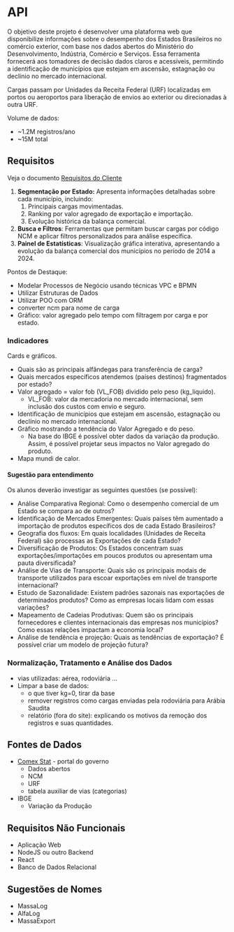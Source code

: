 # API

O objetivo deste projeto é desenvolver uma plataforma web que disponibilize informações sobre o
desempenho  dos  Estados  Brasileiros  no  comércio  exterior, com  base  nos  dados  abertos  do
Ministério  do  Desenvolvimento,  Indústria,  Comércio  e  Serviços.  Essa  ferramenta  fornecerá  aos
tomadores  de  decisão  dados  claros  e  acessíveis,  permitindo  a  identificação  de  municípios  que
estejam em ascensão, estagnação ou declínio no mercado internacional.

Cargas passam por Unidades da Receita Federal (URF) localizadas em portos ou aeroportos para liberação de envios ao exterior ou direcionadas à outra URF.

Volume de dados:

- ~1.2M registros/ano
- ~15M total

## Requisitos

Veja o documento [Requisitos do Cliente](./Requisitos%20de%20Cliente%203ADS%20-%20Logística.pdf)

1. **Segmentação por Estado:** Apresenta informações detalhadas sobre cada município, incluindo:
   1. Principais cargas movimentadas.
   2. Ranking por valor agregado de exportação e importação.
   3. Evolução histórica da balança comercial.
2. **Busca e Filtros**: Ferramentas que permitam buscar cargas por código NCM e aplicar filtros personalizados para análise específica.
3. **Painel de Estatísticas**: Visualização gráfica interativa, apresentando a evolução da balança comercial dos municípios no período de 2014 a 2024.

Pontos de Destaque:

- Modelar Processos de Negócio usando técnicas VPC e BPMN
- Utilizar Estruturas de Dados
- Utilizar POO com ORM
- converter ncm para nome de carga
- Gráfico: valor agregado pelo tempo com filtragem por carga e por estado.

### Indicadores

Cards e gráficos.

- Quais são as principais alfândegas para transferência de carga?
- Quais mercados específicos atendemos (países destinos) fragmentados por estado?
- Valor agregado = valor fob (VL_FOB) dividido pelo peso (kg_liquido).
  - VL_FOB: valor da mercadoria no mercado internacional, sem inclusão dos custos com envio e seguro.
- Identificação  de  municípios  que estejam em ascensão, estagnação ou declínio no mercado internacional.
- Gráfico mostrando a tendência do Valor Agregado e do peso.
  - Na base do IBGE é possível obter dados da variação da produção. Assim, é possível projetar seus impactos no Valor agregado do produto.
- Mapa mundi de calor.

#### Sugestão para entendimento

Os alunos deverão investigar as seguintes questões (se possível):

- Análise Comparativa Regional: Como o desempenho comercial de um Estado se compara
ao de outros?
- Identificação  de  Mercados  Emergentes:  Quais  países  têm  aumentado  a  importação  de
produtos específicos dos de cada Estado Brasileiros?
- Geografia dos fluxos: Em quais localidades (Unidades de Receita Federal) são processas as
Exportações de cada Estado?
- Diversificação  de  Produtos:  Os  Estados  concentram  suas  exportações/importações  em
poucos produtos ou apresentam uma pauta diversificada?
- Análise de Vias de Transporte: Quais são os principais modais de transporte utilizados para
escoar exportações em nível de transporte internacional?
- Estudo  de  Sazonalidade:  Existem  padrões  sazonais  nas  exportações  de  determinados
produtos? Como as empresas locais lidam com essas variações?
- Mapeamento  de  Cadeias  Produtivas:  Quem  são  os  principais  fornecedores  e  clientes
internacionais  das  empresas  nos  municípios?  Como  essas  relações impactam  a economia
local?
- Análise de tendência e projeção: Quais as tendências de exportação? É possível criar um
modelo de projeção futura?

### Normalização, Tratamento e Análise dos Dados

- vias utilizadas: aérea, rodoviária ...
- Limpar a base de dados:
  - o que tiver kg=0, tirar da base
  - remover registros como cargas enviadas pela rodoviária para Arábia Saudita
  - relatório (fora do site): explicando os motivos da remoção dos registros e suas quantidades.

## Fontes de Dados

- [Comex Stat](https://www.gov.br/mdic/pt-br/assuntos/comercio-exterior/estatisticas/base-de-dados-bruta) - portal do governo
  - Dados abertos
  - NCM
  - URF
  - tabela auxiliar de vias (categorias)
- IBGE
  - Variação da Produção

## Requisitos Não Funcionais

- Aplicação Web
- NodeJS ou outro Backend
- React
- Banco de Dados Relacional

## Sugestões de Nomes

- MassaLog
- AlfaLog
- MassaExport
